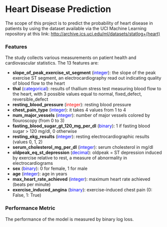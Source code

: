# Heart Disease Prediction

The scope of this project is to predict the probability of heart disease in patients by using the dataset available via the UCI Machine Learning repository at this link: http://archive.ics.uci.edu/ml/datasets/statlog+(heart)

### Features

The study collects various measurements on patient health and cardiovascular statistics. The 13 features are:

* __slope_of_peak_exercise_st_segment__ (<span style="color:blue">integer</span>): the slope of the peak exercise ST segment, an electrocardiography read out indicating quality of blood flow to the heart
* __thal__ (<span style="color:blue">categorical</span>): results of thallium stress test measuring blood flow to the heart, with 3 possible values equal to normal, fixed_defect, reversible_defect
* __resting_blood_pressure__ (<font color="red">integer</font>): resting blood pressure
* __chest_pain_type__ (<span style="color:blue">integer</span>): it takes 4 values from 1 to 4
* __num_major_vessels__ (<span style="color:blue">integer</span>): number of major vessels colored by flouroscopy (from 0 to 3)
* __fasting_blood_sugar_gt_120_mg_per_dl__ (<span style="color:blue">binary</span>): 1 if fasting blood sugar > 120 mg/dl, 0 otherwise
* __resting_ekg_results__ (<span style="color:blue">integer</span>): resting electrocardiographic results (values 0, 1, 2)
* __serum_cholesterol_mg_per_dl__ (<span style="color:blue">integer</span>): serum cholesterol in mg/dl
* __oldpeak_eq_st_depression__ (<span style="color:blue">decimal</span>): oldpeak = ST depression induced by exercise relative to rest, a measure of abnormality in electrocardiograms
* __sex__ (<span style="color:blue">binary</span>): 0 for female, 1 for male
* __age__ (<span style="color:blue">integer</span>): age in years
* __max_heart_rate_achieved__ (<span style="color:blue">integer</span>): maximum heart rate achieved (beats per minute)
* __exercise_induced_angina__ (<span style="color:blue">binary</span>): exercise-induced chest pain (0: False, 1: True)

### Performance Metric

The performance of the model is measured by binary log loss.